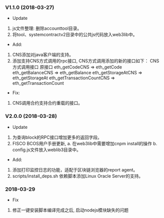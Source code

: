 ### V1.1.0 (2018-03-27)  

* Update  
1. js文件整理: 删除accounttool目录。
2. 将tool、systemcontractv2目录中的公共js代码放入web3lib中。 

* Add:
1. CNS添加对java客户端的支持。
2. 添加支持CNS方式调用的rpc接口, CNS方式调用添加的新的接口如下：
CNS方式调用接口                 原接口
eth_getCodeCNS             =>    eth_getCode
eth_getBalanceCNS           =>    eth_getBalance
eth_getStorageAtCNS         =>    eth_getStorageAt
eth_getTransactionCountCNS   =>    eth_getTransactionCount

* Fix:
1. CNS调用合约支持合约重载的接口。  

### V2.0.0 (2018-03-28)  
* Update
1. 为查询block的RPC接口增加更多的返回字段。  
2. FISCO BCOS用户手册更新, a. 在web3lib中需要增加cnpm install的操作  b. config.js文件放入weblib3目录中。  

* Add:
1. 添加打印监控日志的功能，适配于区块链浏览器的report agent。  
2. scripts/install_deps.sh 依赖脚本添加Linux Oracle Server的支持。  

### 2018-03-29  
* Fix
1. 修正一键安装脚本编译完成之后, 启动nodejs模块缺失的问题
